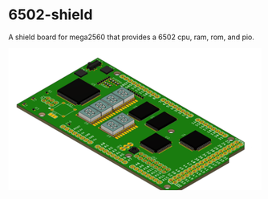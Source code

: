 # 6502-shield
A shield board for mega2560 that provides a 6502 cpu, ram, rom, and pio.

<img src="6502-shield.png" width=640 />
